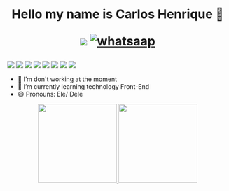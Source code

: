 <h1 align="center">Hello my name is Carlos Henrique 👋

![](https://img.shields.io/badge/Gmail-D14836?style=for-the-badge&logo=gmail&logoColor=white)
[![whatsaap](https://img.shields.io/badge/WhatsApp-25D366?style=for-the-badge&logo=whatsapp&logoColor=white)](https://wa.me/5585988016020?text=Ol%C3%A1%2C+estava+dando+uma+olhada+no+seu+github+e+gostaria+de+conversar+com+voc%C3%AA%21)
  </h1>
  
  
  ![](https://img.shields.io/badge/HTML5-E34F26?style=for-the-badge&logo=html5&logoColor=white)
  ![](https://img.shields.io/badge/CSS3-1572B6?style=for-the-badge&logo=css3&logoColor=white)
  ![](https://img.shields.io/badge/JavaScript-F7DF1E?style=for-the-badge&logo=javascript&logoColor=black)
  ![](https://img.shields.io/badge/Sass-CC6699?style=for-the-badge&logo=sass&logoColor=white)
  ![](https://img.shields.io/badge/Node.js-43853D?style=for-the-badge&logo=node.js&logoColor=white)
  ![](https://img.shields.io/badge/React-20232A?style=for-the-badge&logo=react&logoColor=61DAFB)
  ![](https://img.shields.io/badge/TypeScript-007ACC?style=for-the-badge&logo=typescript&logoColor=white)
  ![](https://img.shields.io/badge/Ubuntu-E95420?style=for-the-badge&logo=ubuntu&logoColor=white)

- 🔭 I’m don't working at the moment  <br>
- 🌱 I’m currently learning technology Front-End  <br>
- 😄 Pronouns: Ele/ Dele

<div align="center">
  <a href="https://github.com/carlloshen">
  <img height="180em" src="https://github-readme-stats.vercel.app/api?username=carlloshen&theme=blue-green"/>
  <img widht="130rem"height="180em" src="https://github-readme-stats.vercel.app/api/top-langs/?username=carlloshen&theme=blue-green"/>
</div>
  
  
 
